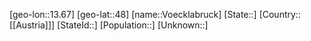 ﻿---
location: [48,13.67]
type: City
tags:
- geo/City


SpocWebEntityId: 35371
isDeleted: false
confidential: public

---
[geo-lon::13.67]
[geo-lat::48]
[name::Voecklabruck]
[State::]
[Country::[[Austria]]]
[StateId::]
[Population::]
[Unknown::]

